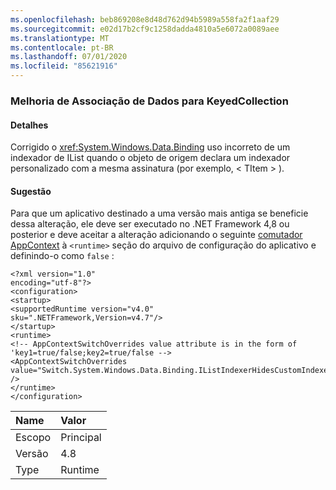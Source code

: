 ```yaml
---
ms.openlocfilehash: beb869208e8d48d762d94b5989a558fa2f1aaf29
ms.sourcegitcommit: e02d17b2cf9c1258dadda4810a5e6072a0089aee
ms.translationtype: MT
ms.contentlocale: pt-BR
ms.lasthandoff: 07/01/2020
ms.locfileid: "85621916"
---
```

### <a name="data-binding-improvement-for-keyedcollection"></a>Melhoria de Associação de Dados para KeyedCollection

#### <a name="details"></a>Detalhes

Corrigido o <xref:System.Windows.Data.Binding> uso incorreto de um indexador de IList quando o objeto de origem declara um indexador personalizado com a mesma assinatura (por exemplo, &lt; TItem &gt; ).

#### <a name="suggestion"></a>Sugestão

Para que um aplicativo destinado a uma versão mais antiga se beneficie dessa alteração, ele deve ser executado no .NET Framework 4,8 ou posterior e deve aceitar a alteração adicionando o seguinte [comutador AppContext](https://docs.microsoft.com/dotnet/framework/configure-apps/file-schema/runtime/appcontextswitchoverrides-element) à <code>&lt;runtime&gt;</code> seção do arquivo de configuração do aplicativo e definindo-o como <code>false</code> :<pre><code class="lang-xml">&lt;?xml version=&quot;1.0&quot; encoding=&quot;utf-8&quot;?&gt;&#13;&#10;&lt;configuration&gt;&#13;&#10;&lt;startup&gt;&#13;&#10;&lt;supportedRuntime version=&quot;v4.0&quot; sku=&quot;.NETFramework,Version=v4.7&quot;/&gt;&#13;&#10;&lt;/startup&gt;&#13;&#10;&lt;runtime&gt;&#13;&#10;&lt;!-- AppContextSwitchOverrides value attribute is in the form of &#39;key1=true/false;key2=true/false  --&gt;&#13;&#10;&lt;AppContextSwitchOverrides value=&quot;Switch.System.Windows.Data.Binding.IListIndexerHidesCustomIndexer=false&quot; /&gt;&#13;&#10;&lt;/runtime&gt;&#13;&#10;&lt;/configuration&gt;&#13;&#10;</code></pre>

| Name    | Valor       |
|:--------|:------------|
| Escopo   |Principal|
|Versão|4.8|
|Type|Runtime|
